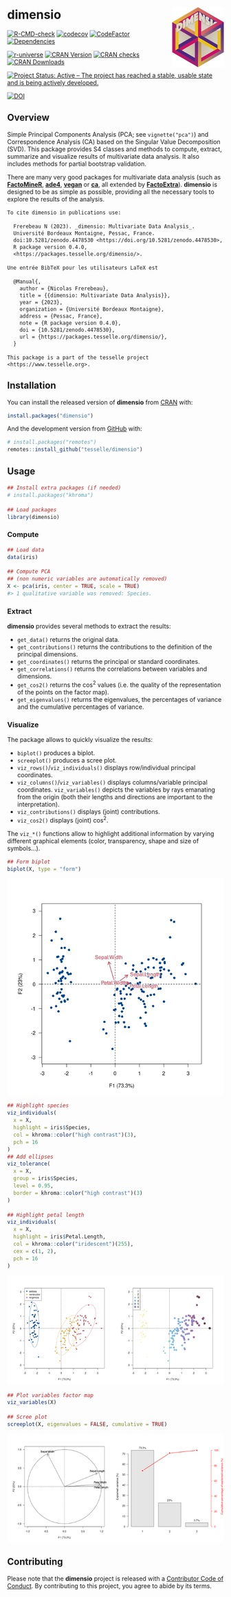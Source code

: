 
<!-- README.md is generated from README.Rmd. Please edit that file -->

# dimensio <img width=120px src="man/figures/logo.png" align="right" />

<!-- badges: start -->

[![R-CMD-check](https://github.com/tesselle/dimensio/workflows/R-CMD-check/badge.svg)](https://github.com/tesselle/dimensio/actions)
[![codecov](https://codecov.io/gh/tesselle/dimensio/branch/main/graph/badge.svg?token=0mcb7gbZu3)](https://app.codecov.io/gh/tesselle/dimensio)
[![CodeFactor](https://www.codefactor.io/repository/github/tesselle/dimensio/badge/main)](https://www.codefactor.io/repository/github/tesselle/dimensio/overview/main)
[![Dependencies](https://tinyverse.netlify.com/badge/dimensio)](https://cran.r-project.org/package=dimensio)

<a href="https://tesselle.r-universe.dev" class="pkgdown-devel"><img
src="https://tesselle.r-universe.dev/badges/dimensio"
alt="r-universe" /></a>
<a href="https://cran.r-project.org/package=dimensio"
class="pkgdown-release"><img
src="http://www.r-pkg.org/badges/version/dimensio"
alt="CRAN Version" /></a> <a
href="https://cran.r-project.org/web/checks/check_results_dimensio.html"
class="pkgdown-release"><img
src="https://badges.cranchecks.info/worst/dimensio.svg"
alt="CRAN checks" /></a>
<a href="https://cran.r-project.org/package=dimensio"
class="pkgdown-release"><img
src="http://cranlogs.r-pkg.org/badges/dimensio"
alt="CRAN Downloads" /></a>

[![Project Status: Active – The project has reached a stable, usable
state and is being actively
developed.](https://www.repostatus.org/badges/latest/active.svg)](https://www.repostatus.org/#active)

[![DOI](https://zenodo.org/badge/DOI/10.5281/zenodo.4478530.svg)](https://doi.org/10.5281/zenodo.4478530)
<!-- badges: end -->

## Overview

Simple Principal Components Analysis (PCA; see `vignette("pca")`) and
Correspondence Analysis (CA) based on the Singular Value Decomposition
(SVD). This package provides S4 classes and methods to compute, extract,
summarize and visualize results of multivariate data analysis. It also
includes methods for partial bootstrap validation.

There are many very good packages for multivariate data analysis (such
as [**FactoMineR**](http://factominer.free.fr/),
[**ade4**](https://pbil.univ-lyon1.fr/ade4/),
[**vegan**](https://rpubs.com/brouwern/veganpca) or
[**ca**](https://cran.r-project.org/package=ca), all extended by
[**FactoExtra**](https://rpkgs.datanovia.com/factoextra/)). **dimensio**
is designed to be as simple as possible, providing all the necessary
tools to explore the results of the analysis.

    To cite dimensio in publications use:

      Frerebeau N (2023). _dimensio: Multivariate Data Analysis_.
      Université Bordeaux Montaigne, Pessac, France.
      doi:10.5281/zenodo.4478530 <https://doi.org/10.5281/zenodo.4478530>,
      R package version 0.4.0,
      <https://packages.tesselle.org/dimensio/>.

    Une entrée BibTeX pour les utilisateurs LaTeX est

      @Manual{,
        author = {Nicolas Frerebeau},
        title = {{dimensio: Multivariate Data Analysis}},
        year = {2023},
        organization = {Université Bordeaux Montaigne},
        address = {Pessac, France},
        note = {R package version 0.4.0},
        doi = {10.5281/zenodo.4478530},
        url = {https://packages.tesselle.org/dimensio/},
      }

    This package is a part of the tesselle project
    <https://www.tesselle.org>.

## Installation

You can install the released version of **dimensio** from
[CRAN](https://CRAN.R-project.org) with:

``` r
install.packages("dimensio")
```

And the development version from [GitHub](https://github.com/) with:

``` r
# install.packages("remotes")
remotes::install_github("tesselle/dimensio")
```

## Usage

``` r
## Install extra packages (if needed)
# install.packages("khroma")

## Load packages
library(dimensio)
```

### Compute

``` r
## Load data
data(iris)

## Compute PCA
## (non numeric variables are automatically removed)
X <- pca(iris, center = TRUE, scale = TRUE)
#> 1 qualitative variable was removed: Species.
```

### Extract

**dimensio** provides several methods to extract the results:

- `get_data()` returns the original data.
- `get_contributions()` returns the contributions to the definition of
  the principal dimensions.
- `get_coordinates()` returns the principal or standard coordinates.
- `get_correlations()` returns the correlations between variables and
  dimensions.
- `get_cos2()` returns the cos<sup>2</sup> values (i.e. the quality of
  the representation of the points on the factor map).
- `get_eigenvalues()` returns the eigenvalues, the percentages of
  variance and the cumulative percentages of variance.

### Visualize

The package allows to quickly visualize the results:

- `biplot()` produces a biplot.
- `screeplot()` produces a scree plot.
- `viz_rows()`/`viz_individuals()` displays row/individual principal
  coordinates.
- `viz_columns()`/`viz_variables()` displays columns/variable principal
  coordinates. `viz_variables()` depicts the variables by rays emanating
  from the origin (both their lengths and directions are important to
  the interpretation).
- `viz_contributions()` displays (joint) contributions.
- `viz_cos2()` displays (joint) cos<sup>2</sup>.

The `viz_*()` functions allow to highlight additional information by
varying different graphical elements (color, transparency, shape and
size of symbols…).

``` r
## Form biplot
biplot(X, type = "form")
```

<img src="man/figures/README-biplot-1.png" style="display: block; margin: auto;" />

``` r
## Highlight species
viz_individuals(
  x = X, 
  highlight = iris$Species, 
  col = khroma::color("high contrast")(3), 
  pch = 16
)
## Add ellipses
viz_tolerance(
  x = X, 
  group = iris$Species, 
  level = 0.95,
  border = khroma::color("high contrast")(3)
)

## Highlight petal length
viz_individuals(
  x = X,
  highlight = iris$Petal.Length,
  col = khroma::color("iridescent")(255), 
  cex = c(1, 2),
  pch = 16
)
```

<img src="man/figures/README-plot-ind-1.png" width="50%" /><img src="man/figures/README-plot-ind-2.png" width="50%" />

``` r
## Plot variables factor map
viz_variables(X)

## Scree plot
screeplot(X, eigenvalues = FALSE, cumulative = TRUE)
```

<img src="man/figures/README-plot-var-1.png" width="50%" /><img src="man/figures/README-plot-var-2.png" width="50%" />

## Contributing

Please note that the **dimensio** project is released with a
[Contributor Code of Conduct](https://www.tesselle.org/conduct.html). By
contributing to this project, you agree to abide by its terms.
